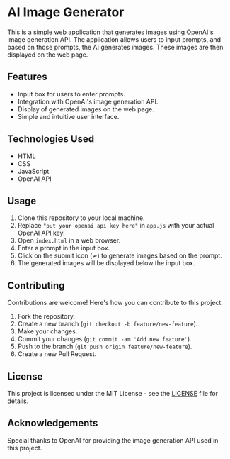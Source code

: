 # AI Image Generator

This is a simple web application that generates images using OpenAI's image generation API. The application allows users to input prompts, and based on those prompts, the AI generates images. These images are then displayed on the web page.

## Features

- Input box for users to enter prompts.
- Integration with OpenAI's image generation API.
- Display of generated images on the web page.
- Simple and intuitive user interface.

## Technologies Used

- HTML
- CSS
- JavaScript
- OpenAI API

## Usage

1. Clone this repository to your local machine.
2. Replace `"put your openai api key here"` in `app.js` with your actual OpenAI API key.
3. Open `index.html` in a web browser.
4. Enter a prompt in the input box.
5. Click on the submit icon (➢) to generate images based on the prompt.
6. The generated images will be displayed below the input box.

## Contributing

Contributions are welcome! Here's how you can contribute to this project:

1. Fork the repository.
2. Create a new branch (`git checkout -b feature/new-feature`).
3. Make your changes.
4. Commit your changes (`git commit -am 'Add new feature'`).
5. Push to the branch (`git push origin feature/new-feature`).
6. Create a new Pull Request.

## License

This project is licensed under the MIT License - see the [LICENSE](LICENSE) file for details.

## Acknowledgements

Special thanks to OpenAI for providing the image generation API used in this project.

